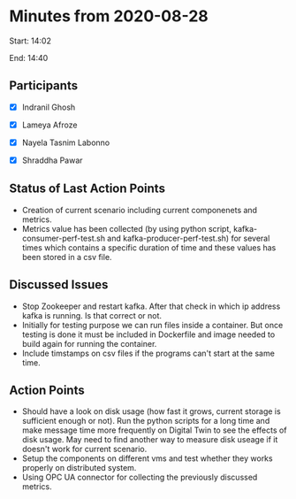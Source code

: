 # Minutes from 2020-08-28

Start: 14:02

End: 14:40


## Participants

* [X] Indranil Ghosh
* [X] Lameya Afroze
* [X] Nayela Tasnim Labonno
* [X] Shraddha Pawar


## Status of Last Action Points

* Creation of current scenario including current componenets and metrics.
* Metrics value has been collected (by using python script, kafka-consumer-perf-test.sh and kafka-producer-perf-test.sh) for several times which contains a specific duration of time and these values has been stored in a csv file.


## Discussed Issues

* Stop Zookeeper and restart kafka. After that check in which ip address kafka is running. Is that correct or not.
* Initially for testing purpose we can run files inside a container. But once testing is done it must be included in Dockerfile and image needed to build again for running the container. 
* Include timstamps on csv files if the programs can't start at the same time.


## Action Points

* Should have a look on disk usage (how fast it grows, current storage is sufficient enough or not). Run the python scripts for a long time and make message time more frequently on Digital Twin to see the effects of disk usage. May need to find another way to measure disk useage if it doesn't work for current scenario. 
* Setup the components on different vms and test whether they works properly on distributed system.
* Using OPC UA connector for collecting the previously discussed metrics.


